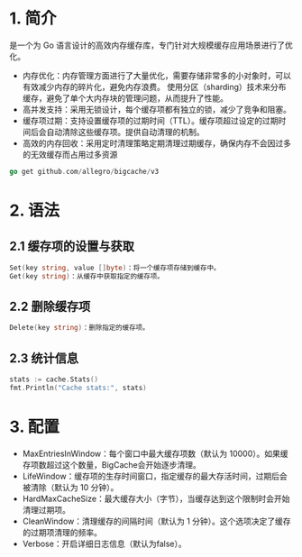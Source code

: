 # 1. 简介
是一个为 Go 语言设计的高效内存缓存库，专门针对大规模缓存应用场景进行了优化。

* 内存优化：内存管理方面进行了大量优化，需要存储非常多的小对象时，可以有效减少内存的碎片化，避免内存浪费。
使用分区（sharding）技术来分布缓存，避免了单个大内存块的管理问题，从而提升了性能。
* 高并发支持：采用无锁设计，每个缓存项都有独立的锁，减少了竞争和阻塞。
* 缓存项过期：支持设置缓存项的过期时间（TTL）。缓存项超过设定的过期时间后会自动清除这些缓存项。提供自动清理的机制。
* 高效的内存回收：采用定时清理策略定期清理过期缓存，确保内存不会因过多的无效缓存而占用过多资源

```go
go get github.com/allegro/bigcache/v3
```

# 2. 语法
## 2.1 缓存项的设置与获取
```go
Set(key string, value []byte)：将一个缓存项存储到缓存中。
Get(key string)：从缓存中获取指定的缓存项。
```

## 2.2 删除缓存项
```go
Delete(key string)：删除指定的缓存项。
```

## 2.3 统计信息
```go
stats := cache.Stats()
fmt.Println("Cache stats:", stats)
```

# 3. 配置
* MaxEntriesInWindow：每个窗口中最大缓存项数（默认为 10000）。如果缓存项数超过这个数量，BigCache会开始逐步清理。
* LifeWindow：缓存项的生存时间窗口，指定缓存的最大存活时间，过期后会被清除（默认为 10 分钟）。
* HardMaxCacheSize：最大缓存大小（字节），当缓存达到这个限制时会开始清理过期项。
* CleanWindow：清理缓存的间隔时间（默认为 1 分钟）。这个选项决定了缓存的过期项清理的频率。
* Verbose：开启详细日志信息（默认为false）。

